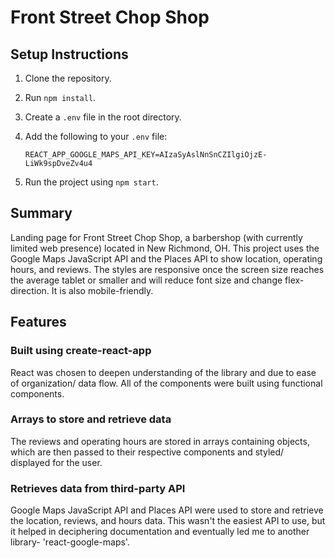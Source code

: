# Front Street Chop Shop

## Setup Instructions

1. Clone the repository.
2. Run `npm install`.
3. Create a `.env` file in the root directory.
4. Add the following to your `.env` file:

   ```env
   REACT_APP_GOOGLE_MAPS_API_KEY=AIzaSyAslNnSnCZIlgiOjzE-LiWk9spDveZv4u4
   ```

5. Run the project using `npm start`.



## Summary
Landing page for Front Street Chop Shop, a barbershop (with currently limited web presence) located in New Richmond, OH.
This project uses the Google Maps JavaScript API and the Places API to show location, operating hours, and reviews. 
The styles are responsive once the screen size reaches the average tablet or smaller and will reduce font size and change flex-direction. It is also mobile-friendly.

## Features

### Built using create-react-app
React was chosen to deepen understanding of the library and due to ease of organization/ data flow. All of the components were built using functional components. 

### Arrays to store and retrieve data
The reviews and operating hours are stored in arrays containing objects, which are then passed to their respective components and styled/ displayed for the user. 

### Retrieves data from third-party API
Google Maps JavaScript API and Places API were used to store and retrieve the location, reviews, and hours data. This wasn't the easiest API to use, but it helped in deciphering documentation and eventually led me to another library- 'react-google-maps'.
